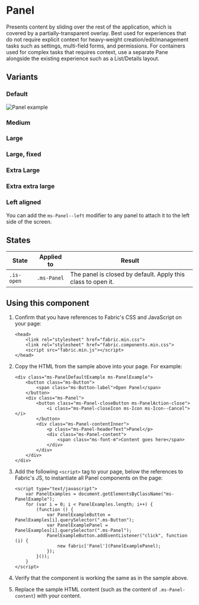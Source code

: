 # Panel
Presents content by sliding over the rest of the application, which is covered by a partially-transparent overlay. Best used for experiences that do not require explicit context for heavy-weight creation/edit/management tasks such as settings, multi-field forms, and permissions. For containers used for complex tasks that requires context, use a separate Pane alongside the existing experience such as a List/Details layout.

## Variants

### Default


![Panel example](https://raw.githubusercontent.com/OfficeDev/office-ui-fabric-js/master/ghdocs/component_images/Panel.png)


### Medium



### Large



### Large, fixed



### Extra Large



### Extra extra large



### Left aligned
You can add the `ms-Panel--left` modifier to any panel to attach it to the left side of the screen.



## States
State | Applied to | Result
 --- | --- | ---
`.is-open` | `.ms-Panel` | The panel is closed by default. Apply this class to open it.

## Using this component
1. Confirm that you have references to Fabric's CSS and JavaScript on your page:

    ```
    <head>
        <link rel="stylesheet" href="fabric.min.css">
        <link rel="stylesheet" href="fabric.components.min.css">
        <script src="fabric.min.js"></script>
    </head>
    ```

2. Copy the HTML from the sample above into your page. For example:

	```
    <div class="ms-PanelDefaultExample ms-PanelExample">
        <button class="ms-Button">
            <span class="ms-Button-label">Open Panel</span>
        </button>
        <div class="ms-Panel">
            <button class="ms-Panel-closeButton ms-PanelAction-close">
                <i class="ms-Panel-closeIcon ms-Icon ms-Icon--Cancel"></i>
            </button>
            <div class="ms-Panel-contentInner">
                <p class="ms-Panel-headerText">Panel</p>
                <div class="ms-Panel-content">
                    <span class="ms-font-m">Content goes here</span>
                </div>
            </div>
        </div>
    </div>
	```

3. Add the following `<script>` tag to your page, below the references to Fabric's JS, to instantiate all Panel components on the page:

	```
    <script type="text/javascript">
        var PanelExamples = document.getElementsByClassName("ms-PanelExample");
        for (var i = 0; i < PanelExamples.length; i++) {
            (function () {
                var PanelExampleButton = PanelExamples[i].querySelector(".ms-Button");
                var PanelExamplePanel = PanelExamples[i].querySelector(".ms-Panel");
                PanelExampleButton.addEventListener("click", function (i) {
                    new fabric['Panel'](PanelExamplePanel);
                });
            }());
        }
    </script>
	```

4. Verify that the component is working the same as in the sample above.
5. Replace the sample HTML content (such as the content of `.ms-Panel-content`) with your content.
